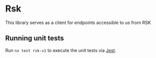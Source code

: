 # Rsk

This library serves as a client for endpoints accessible to us from RSK

## Running unit tests

Run `nx test rsk-v1` to execute the unit tests via [Jest](https://jestjs.io).
